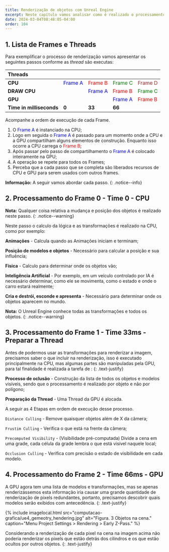 ```yaml
---
title: Renderização de objetos com Unreal Engine
excerpt: Neste capítulo vamos analisar como é realizado o processamento de imagens pela CPU e GPU pelo Unreal Engine.
date: 2024-03-04T08:48:05-04:00
order: 104
---
```


## 1. Lista de Frames e Threads

Para exemplificar o processo de renderização vamos apresentar os seguintes passos conforme as _thread_ são executas:

| Threads      |                                         |                                         |                                           |                                           |
| :----------- | :-------------------------------------- | :-------------------------------------- | :---------------------------------------- | :---------------------------------------- |
| **CPU**      | <span style="color:blue">Frame A</span> | <span style="color:red">Frame B</span>  | <span style="color:green">Frame C </span> | <span style="color:brown">Frame D</span>  |
| **DRAW CPU** |                                         | <span style="color:blue">Frame A</span> | <span style="color:red">Frame B</span>    | <span style="color:green">Frame C </span> |
| **GPU**      |                                         |                                         | <span style="color:blue">Frame A</span>   | <span style="color:red"> Frame B</span>   |
| **Time in milliseconds**     | **0**                                   | **33**                                  | **66**                                    |                                           |

Acompanhe a ordem de execução de cada Frame.

1. O <span style="color:blue">Frame A</span> é instanciado na CPU;
1. Logo em seguida o <span style="color:blue">Frame A</span> é passado para um momento onde a CPU e a GPU compartilham alguns elementos de construção. Enquanto isso ocorre a CPU carrega o <span style="color:red">Frame B</span>;
1. Após passar pelo passo de compartilhamento o <span style="color:blue">Frame A</span> é colocado inteiramente na GPU;
1. A operação se repete para todos os Frames;
1. Perceba que a cada passo que se completa são liberados recursos de CPU e GPU para serem usados com outros frames.

**Informação:** A seguir vamos abordar cada passo.
{: .notice--info}

## 2. Processamento do Frame 0 - Time 0 - CPU

**Nota:** Qualquer coisa relativa a mudança e posição dos objetos é realizado neste passo.
{: .notice--warning}

Neste passo o calculo da lógica e as transformações é realizado na CPU, como por exemplo:

**Animações** - Calcula quando as Animações iniciam e terminam;

**Posição de modelos e objetos** - Necessário para calcular a posição e sua influência;

**Física** - Calculo para determinar onde os objetos vão;

**Inteligência Artificial** - Por exemplo, em um veículo controlado por IA é necessário determinar, como ele se movimenta,  como o estado e onde o carro estará realmente;

**Cria e destrói, esconde e apresenta** - Necessário para determinar onde os objetos aparecem no mundo.

**Nota:** O Unreal Engine conhece todas as transformações e todos os objetos.
{: .notice--warning}

## 3. Processamento do Frame 1 - Time 33ms - Preparar a Thread

Antes de podermos usar as transformações para renderizar a imagem, precisamos saber o que incluir na renderização, isso é executado principalmente na CPU, mas algumas partes são manipuladas pela GPU, para tal finalidade é realizada a tarefa de :
{: .text-justify}

**Processo de oclusão** - Construção da lista de todos os objetos e modelos visíveis, sendo que o processamento é realizado por objeto e não por polígono;

**Preparação da Thread** - Uma Thread da GPU é alocada.

A seguir as 4 Etapas em ordem de execução desse processo.

`Distance Culling` - Remove quaisquer objetos além de X da câmera;

`Frustim Culling` - Verifica o que está na frente da câmera;

`Precomputed Visibility` - (Visibilidade pré-computada) Divide a cena em uma grade, cada célula da grade lembra o que está visível naquele local;

`Occlusion Culling` - Verifica com precisão o estado de visibilidade em cada modelo.

## 4. Processamento do Frame 2 - Time 66ms - GPU

A GPU agora tem uma lista de modelos e transformações, mas se apenas renderizássemos esta informação iria causar uma grande quantidade de renderização de pixels redundantes, portanto, precisamos descobrir quais modelos serão exibidos com antecedência.
{: .text-justify}

{% include imagelocal.html
    src="computacao-grafica/ue4_gemeotry_hendering.jpg"
    alt="Figura. 3 Objetos na cena."
    caption="Menu Project Settings > Rendering > Early Z-Pass."
%}

Considerando a renderização de cada pixel na cena na imagem acima não poderia renderizar os pixels que estão detrás dos cilindros e os que estão ocultos por outros objetos.
{: .text-justify}

